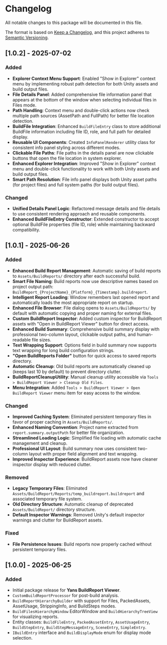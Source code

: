 # Changelog

All notable changes to this package will be documented in this file.

The format is based on [Keep a Changelog](https://keepachangelog.com/en/1.0.0/), and this project adheres to [Semantic Versioning](https://semver.org/spec/v2.0.0.html).

## [1.0.2] - 2025-07-02
### Added
- **Explorer Context Menu Support**: Enabled "Show in Explorer" context menu by implementing robust path detection for both Unity assets and build output files.
- **File Details Panel**: Added comprehensive file information panel that appears at the bottom of the window when selecting individual files in Files mode.
- **Path Handling**: Context menu and double-click actions now check multiple path sources (AssetPath and FullPath) for better file location detection.
- **BuildFile Integration**: Enhanced `BuildFileEntry` class to store additional BuildFile information including file ID, role, and full path for detailed display.
- **Reusable UI Components**: Created `InfoPanelRenderer` utility class for consistent info panel styling across different modes.
- **Clickable File Paths**: File paths in the details panel are now clickable buttons that open the file location in system explorer.
- **Enhanced Explorer Integration**: Improved "Show in Explorer" context menu and double-click functionality to work with both Unity assets and build output files.
- **Smart Path Resolution**: File info panel displays both Unity asset paths (for project files) and full system paths (for build output files).

### Changed
- **Unified Details Panel Logic**: Refactored message details and file details to use consistent rendering approach and reusable components.
- **Enhanced BuildFileEntry Constructor**: Extended constructor to accept optional BuildFile properties (file ID, role) while maintaining backward compatibility.

## [1.0.1] - 2025-06-26
### Added
- **Enhanced Build Report Management**: Automatic saving of build reports to `Assets/BuildReports/` directory after each successful build.
- **Smart File Naming**: Build reports now use descriptive names based on project output path: `BuildReport_{ProjectName}_{Platform}_{Timestamp}.buildreport`.
- **Intelligent Report Loading**: Window remembers last opened report and automatically loads the most appropriate report on startup.
- **Enhanced File Browser**: File dialog opens to `Assets/BuildReports/` by default with automatic copying and proper naming for external files.
- **Custom BuildReport Inspector**: Added custom inspector for BuildReport assets with "Open in BuildReport Viewer" button for direct access.
- **Enhanced Build Summary**: Comprehensive build summary display with professional two-column layout, clickable output paths, and human-readable file sizes.
- **Text Wrapping Support**: Options field in build summary now supports text wrapping for long build configuration strings.
- **"Open BuildReports Folder"** button for quick access to saved reports directory.
- **Automatic Cleanup**: Old build reports are automatically cleaned up (keeps last 10 by default) to prevent directory clutter.
- **BuildReportCleanupUtility**: Manual cleanup utility accessible via `Tools > BuildReport Viewer > Cleanup Old Files`.
- **Menu Integration**: Added `Tools > BuildReport Viewer > Open BuildReport Viewer` menu item for easy access to the window.

### Changed
- **Improved Caching System**: Eliminated persistent temporary files in favor of proper caching in `Assets/BuildReports/`.
- **Enhanced Naming Convention**: Project name extracted from `report.summary.outputPath` for better file organization.
- **Streamlined Loading Logic**: Simplified file loading with automatic cache management and cleanup.
- **Professional UI Layout**: Build summary now uses consistent two-column layout with proper field alignment and text wrapping.
- **Improved Inspector Experience**: BuildReport assets now have cleaner inspector display with reduced clutter.

### Removed
- **Legacy Temporary Files**: Eliminated `Assets/BuildReport/Reports/temp_buildreport.buildreport` and associated temporary file system.
- **Old Directory Structure**: Automatic cleanup of deprecated `Assets/BuildReport/` directory structure.
- **Default Inspector Warnings**: Removed Unity's default inspector warnings and clutter for BuildReport assets.

### Fixed
- **File Persistence Issues**: Build reports now properly cached without persistent temporary files.

## [1.0.0] - 2025-06-25
### Added
- Initial package release for **Yans BuildReport Viewer**.
- `CustomBuildReportProcessor` for post-build analysis.
- `BuildReportHierarchyBuilder` with support for Files, PackedAssets, AssetUsage, StrippingInfo, and BuildSteps modes.
- `BuildFilesHierarchyWindow` EditorWindow and `BuildHierarchyTreeView` for visualizing reports.
- Entity classes: `BuildFileEntry`, `PackedAssetEntry`, `AssetUsageEntry`, `BuildStepEntry`, `BuildStepMessageEntry`, `SceneEntry`, `SimpleEntry`.
- `IBuildEntry` interface and `BuildDisplayMode` enum for display mode selection.
